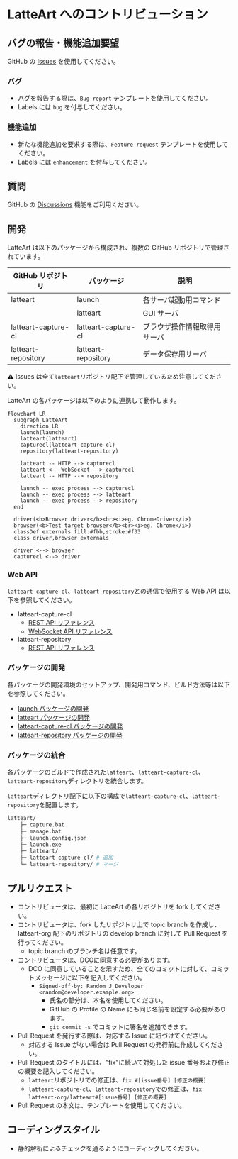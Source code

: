 # LatteArt へのコントリビューション

## バグの報告・機能追加要望

GitHub の [Issues](https://github.com/latteart-org/latteart/issues) を使用してください。

### バグ

- バグを報告する際は、`Bug report` テンプレートを使用してください。
- Labels には `bug` を付与してください。

### 機能追加

- 新たな機能追加を要求する際は、`Feature request` テンプレートを使用してください。
- Labels には `enhancement` を付与してください。

## 質問

GitHub の [Discussions](https://github.com/latteart-org/latteart/discussions) 機能をご利用ください。

## 開発

LatteArt は以下のパッケージから構成され、複数の GitHub リポジトリで管理されています。

| GitHub リポジトリ   | パッケージ          | 説明                         |
| ------------------- | ------------------- | ---------------------------- |
| latteart            | launch              | 各サーバ起動用コマンド       |
|                     | latteart            | GUI サーバ                   |
| latteart-capture-cl | latteart-capture-cl | ブラウザ操作情報取得用サーバ |
| latteart-repository | latteart-repository | データ保存用サーバ           |

:warning: Issues は全て`latteart`リポジトリ配下で管理しているため注意してください。

LatteArt の各パッケージは以下のように連携して動作します。

```mermaid
flowchart LR
  subgraph LatteArt
    direction LR
    launch(launch)
    latteart(latteart)
    capturecl(latteart-capture-cl)
    repository(latteart-repository)

    latteart -- HTTP --> capturecl
    latteart <-- WebSocket --> capturecl
    latteart -- HTTP --> repository

    launch -- exec process --> capturecl
    launch -- exec process --> latteart
    launch -- exec process --> repository
  end

  driver(<b>Browser driver</b><br><i>eg. ChromeDriver</i>)
  browser(<b>Test target browser</b><br><i>eg. Chrome</i>)
  classDef externals fill:#fbb,stroke:#f33
  class driver,browser externals

  driver <--> browser
  capturecl <--> driver
```

### Web API

`latteart-capture-cl`、`latteart-repository`との通信で使用する Web API は以下を参照してください。

- latteart-capture-cl
  - [REST API リファレンス](https://latteart-org.github.io/latteart-capture-cl/)
  - [WebSocket API リファレンス](https://github.com/latteart-org/latteart-capture-cl/blob/main/docs/socketIOEvents.md)
- latteart-repository
  - [REST API リファレンス](https://latteart-org.github.io/latteart-repository/)

### パッケージの開発

各パッケージの開発環境のセットアップ、開発用コマンド、ビルド方法等は以下を参照してください。

- [launch パッケージの開発](./development/launch_ja.md)
- [latteart パッケージの開発](./development/latteart_ja.md)
- [latteart-capture-cl パッケージの開発](https://github.com/latteart-org/latteart-capture-cl/blob/main/docs/development_ja.md)
- [latteart-repository パッケージの開発](https://github.com/latteart-org/latteart-repository/blob/main/docs/development_ja.md)

### パッケージの統合

各パッケージのビルドで作成された`latteart`、`latteart-capture-cl`、`latteart-repository`ディレクトリを統合します。

`latteart`ディレクトリ配下に以下の構成で`latteart-capture-cl`、`latteart-repository`を配置します。

```bash
latteart/
    ├─ capture.bat
    ├─ manage.bat
    ├─ launch.config.json
    ├─ launch.exe
    ├─ latteart/
    ├─ latteart-capture-cl/ # 追加
    └─ latteart-repository/ # マージ
```

## プルリクエスト

- コントリビュータは、最初に LatteArt の各リポジトリを fork してください。
- コントリビュータは、fork したリポジトリ上で topic branch を作成し、latteart-org 配下のリポジトリの develop branch に対して Pull Request を行ってください。
  - topic branch のブランチ名は任意です。
- コントリビュータは、[DCO](https://developercertificate.org/)に同意する必要があります。
  - DCO に同意していることを示すため、全てのコミットに対して、コミットメッセージに以下を記入してください。
    - `Signed-off-by: Random J Developer <random@developer.example.org>`
      - 氏名の部分は、本名を使用してください。
      - GitHub の Profile の Name にも同じ名前を設定する必要があります。
      - `git commit -s` でコミットに署名を追加できます。
- Pull Request を発行する際は、対応する Issue に紐づけてください。
  - 対応する Issue がない場合は Pull Request の発行前に作成してください。
- Pull Request のタイトルには、"fix"に続いて対処した issue 番号および修正の概要を記入してください。
  - `latteart`リポジトリでの修正は、`fix #[issue番号] [修正の概要]`
  - `latteart-capture-cl`、`latteart-repository`での修正は、`fix latteart-org/latteart#[issue番号] [修正の概要]`
- Pull Request の本文は、テンプレートを使用してください。

## コーディングスタイル

- 静的解析によるチェックを通るようにコーディングしてください。
